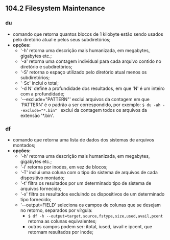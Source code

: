 ## 104.2 Filesystem Maintenance


### du
- comando que retorna quantos blocos de 1 kilobyte estão sendo usados pelo diretório atual e pelos seus subdiretórios;
- __opções:__
	- '-h' retorna uma descrição mais humanizada, em megabytes, gigabytes etc.;
	- '-a' retorna uma contagem individual para cada arquivo contido no diretório e subdiretórios;
	- '-S' retorna o espaço utilizado pelo diretório atual menos os subdiretórios;
	- '-Sc' inclui o total;
	- '-d N' define a profundidade dos resultados, em que 'N' é um inteiro com a profundidade;
	- '--exclude="PATTERN"' exclui arquivos da contagem em que 'PATTERN' é o padrão a ser correspondido, por exemplo:
	```$ du -ah --exclude="*.bin" ``` exclui da contagem todos os arquivos da extensão '\*.bin'.

### df
- comando que retorna uma lista de dados dos sistemas de arquivos montados;
- __opções:__
	- '-h' retorna uma descrição mais humanizada, em megabytes, gigabytes etc.;
	- '-i' retorna por inodes, em vez de blocos;
	- '-T' inclui uma coluna com o tipo do sistema de arquivos de cada dispositivo montado;
	- '-t' filtra os resultados por um determinado tipo de sistema de arquivos fornecido;
	- '-x' filtra os resultados excluindo os dispositivos de um determinado tipo fornecido;
	- '--output=FIELD' seleciona os campos de colunas que se desejam no retorno, separados por vírgula:
		- ``` $ df -h --output=target,source,fstype,size,used,avail,pcent ``` retorna as colunas equivalentes;
		- outros campos podem ser: itotal, iused, iavail e ipcent, que retornam resultados por inode;